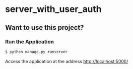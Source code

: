 # server_with_user_auth

## Want to use this project?


### Run the Application

```sh
$ python manage.py runserver
```

Access the application at the address [http://localhost:5000/](http://localhost:5000/)

